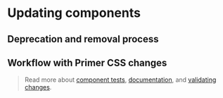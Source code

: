 # Updating components

## Deprecation and removal process

## Workflow with Primer CSS changes

> Read more about [component tests](./component-tests.md), [documentation](./documentation.md), and [validating changes]('./validating-changes.md').
